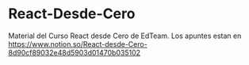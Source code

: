 # React-Desde-Cero
 Material del Curso React desde Cero de EdTeam. Los apuntes estan en https://www.notion.so/React-desde-Cero-8d90cf89032e48d5903d01470b035102
